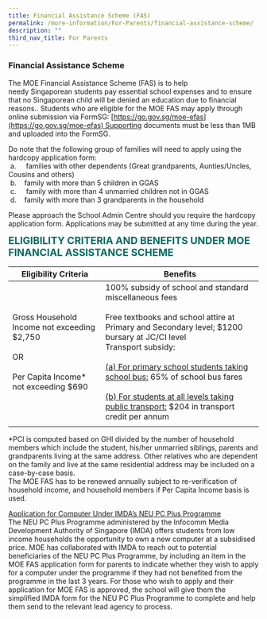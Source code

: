 ```yaml
---
title: Financial Assistance Scheme (FAS)
permalink: /more-information/For-Parents/financial-assistance-scheme/
description: ""
third_nav_title: For Parents
---
```

### **Financial Assistance Scheme**

The MOE Financial Assistance Scheme (FAS) is to help needy Singaporean students pay essential school expenses and to ensure that no Singaporean child will be denied an education due to financial reasons.. Students who are eligible for the MOE FAS may apply through online submission via FormSG: [https://go.gov.sg/moe-efas](https://go.gov.sg/moe-efas) Supporting documents must be less than 1MB and uploaded into the FormSG.    
  
Do note that the following group of families will need to apply using the hardcopy application form:   
 a.     families with other dependents (Great grandparents, Aunties/Uncles, Cousins and others)   
 b.    family with more than 5 children in GGAS   
 c.     family with more than 4 unmarried children not in GGAS   
 d.    family with more than 3 grandparents in the household     
  
Please approach the School Admin Centre should you require the hardcopy application form. Applications may be submitted at any time during the year.
 
<b style="color:#016C62; font-size:20px;">ELIGIBILITY CRITERIA AND BENEFITS UNDER MOE FINANCIAL ASSISTANCE SCHEME</b>

| Eligibility Criteria | Benefits | 
| -------- | -------- |
| Gross Household Income not exceeding $2,750<br><br>OR <br><br>Per Capita Income\* not exceeding $690     | 100% subsidy of school and standard miscellaneous fees<br><br>Free textbooks and school attire at Primary and Secondary level; $1200 bursary at JC/CI level<br>Transport subsidy:  <br><br><u>(a) For primary school students taking school bus:</u> 65% of school bus fares<br><br><u>(b) For students at all levels taking public transport:</u> $204 in transport credit per annum     |
| | |

\*PCI is computed based on GHI divided by the number of household members which include the student, his/her unmarried siblings, parents and grandparents living at the same address. Other relatives who are dependent on the family and live at the same residential address may be included on a case-by-case basis.<br>
The MOE FAS has to be renewed annually subject to re-verification of household income, and household members if Per Capita Income basis is used.

<u>Application for Computer Under IMDA’s NEU PC Plus Programme</u><br>
The NEU PC Plus Programme administered by the Infocomm Media Development Authority of Singapore (IMDA) offers students from low income households the opportunity to own a new computer at a subsidised price. MOE has collaborated with IMDA to reach out to potential beneficiaries of the NEU PC Plus Programme, by including an item in the MOE FAS application form for parents to indicate whether they wish to apply for a computer under the programme if they had not benefited from the programme in the last 3 years. For those who wish to apply and their application for MOE FAS is approved, the school will give them the simplified IMDA form for the NEU PC Plus Programme to complete and help them send to the relevant lead agency to process.
